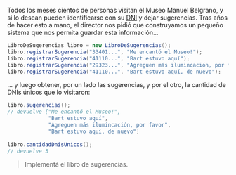 Todos los meses cientos de personas visitan el Museo Manuel Belgrano, y si lo desean pueden identificarse con su [DNI](https://es.wikipedia.org/wiki/Documento_Nacional_de_Identidad_(Argentina)) y dejar sugerencias. Tras años de hacer esto a mano, el director nos pidió que construyamos un pequeño sistema que nos permita guardar esta información...

```java
LibroDeSugerencias libro = new LibroDeSugerencias();
libro.registrarSugerencia("33401...", "Me encantó el Museo!");
libro.registrarSugerencia("41110...", "Bart estuvo aquí");
libro.registrarSugerencia("29323...", "Agreguen más ilumincación, por favor");
libro.registrarSugerencia("41110...", "Bart estuvo aquí, de nuevo");

```

... y luego obtener, por un lado las sugerencias, y por el otro, la cantidad de DNIs únicos que lo visitaron:

```java
libro.sugerencias(); 
// devuelve ["Me encantó el Museo!", 
             "Bart estuvo aquí", 
             "Agreguen más ilumincación, por favor", 
             "Bart estuvo aquí, de nuevo"]
             
libro.cantidadDnisUnicos();
// devuelve 3

```

> Implementá el libro de sugerencias. 
